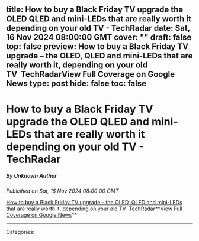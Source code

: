 title: How to buy a Black Friday TV upgrade the OLED QLED and mini-LEDs that are really worth it depending on your old TV - TechRadar
date: Sat, 16 Nov 2024 08:00:00 GMT
cover: ""
draft: false
top: false
preview: How to buy a Black Friday TV upgrade – the OLED, QLED and mini-LEDs that are really worth it, depending on your old TV&nbsp;&nbsp;TechRadarView Full Coverage on Google News
type: post
hide: false
toc: false
---

# How to buy a Black Friday TV upgrade the OLED QLED and mini-LEDs that are really worth it depending on your old TV - TechRadar
##### By Unknown Author
_Published on Sat, 16 Nov 2024 08:00:00 GMT_

[How to buy a Black Friday TV upgrade – the OLED, QLED and mini-LEDs that are really worth it, depending on your old TV](https://news.google.com/rss/articles/CBMi5wFBVV95cUxQVGg1RERTSTRMMzBSTkxVYklUN3RrRGM0RGR0SzY5M1B1dU9UdURDWTlFSHZBT3VsbEIxZVQ5d1pjMnFuM3FSRTd2QWNRREVDemdpS0lPeGFwVzZUVy1NWWtJVl9XWUtBRDdTSU1ScXFJczVscmhZZHgxdDFUcHhtYnJTOFU3d21BVUtaZnM4TzhoSUx3Y1ZFNWFrTG9UVWJwSE12dWRUTnM5b1N4elRQM2V1cmhkYjlneTk4QXl0eFdJWWxSMWxSQ01jX3dQcFM2MERUSnlHcV9GSmpydTZiN2VpQ3J1d2s?oc=5)  TechRadar**[View Full Coverage on Google News](https://news.google.com/stories/CAAqNggKIjBDQklTSGpvSmMzUnZjbmt0TXpZd1NoRUtEd2pRMS1YY0RCRUlTYWRKMFptVGx5Z0FQAQ?hl=en-US&gl=US&ceid=US:en&oc=5)**

---
Categories: 
